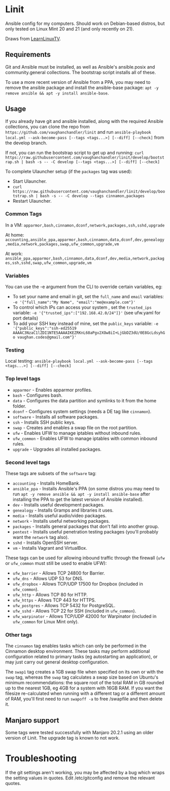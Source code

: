 # Linit

Ansible config for my computers. Should work on Debian-based distros, but only tested on Linux Mint 20 and 21 (and only recently on 21).

Draws from [LearnLinuxTV](https://github.com/LearnLinuxTV/personal_ansible_desktop_configs).

## Requirements

Git and Ansible must be installed, as well as Ansible's ansible.posix and community.general collections. The bootstrap script installs all of these.

To use a more recent version of Ansible from a PPA, you may need to remove the ansible package and install the ansible-base package: `apt -y remove ansible && apt -y install ansible-base`.

## Usage

If you already have git and ansible installed, along with the required Ansible collections, you can clone the repo from `https://github.com/vaughanchandler/linit` and run `ansible-playbook local.yml --ask-become-pass [--tags <tags...>] [--diff] [--check]` from the develop branch.

If not, you can run the bootstrap script to get up and running: `curl https://raw.githubusercontent.com/vaughanchandler/linit/develop/bootstrap.sh | bash -s -- -C develop [--tags <tags...>] [--diff] [--check]`

To complete Ulauncher setup (if the `packages` tag was used):

* Start Ulauncher.
* `curl https://raw.githubusercontent.com/vaughanchandler/linit/develop/bootstrap.sh | bash -s -- -C develop --tags cinnamon,packages`
* Restart Ulauncher.

### Common Tags

In a VM: `apparmor,bash,cinnamon,dconf,network,packages,ssh,sshd,upgrade`

At home: `accounting,ansible_ppa,apparmor,bash,cinnamon,data,dconf,dev,genealogy,media,network,packages,swap,ufw_common,upgrade,vm`

At work: `ansible_ppa,apparmor,bash,cinnamon,data,dconf,dev,media,network,packages,ssh,sshd,swap,ufw_common,upgrade,vm`

### Variables

You can use the -e argument from the CLI to override certain variables, eg:

* To set your name and email in git, set the `full_name` and `email` variables: `-e '{"full_name":"My Name", "email":"me@example.com"}'`
* To control which IPs can access your system , set the `trusted_ips` variable: `-e '{"trusted_ips":["192.168.42.0/24"]}'` (see ufw.yaml for port details)
* To add your SSH key instead of mine, set the `public_keys` variable: `-e '{"public_keys":"ssh-ed25519 AAAAC3NzaC1lZDI1NTE5AAAAIKEZRKnL68aPgv2XOw8iI+LjGbDZ3dU/0E8GcLdsyhGo vaughan.codes@gmail.com"}'`

### Testing

Local testing: `ansible-playbook local.yml --ask-become-pass [--tags <tags...>] [--diff] [--check]`

### Top level tags

* `apparmor` - Enables apparmor profiles.
* `bash` - Configures bash.
* `data` - Configures the data partition and symlinks to it from the home folder.
* `dconf` - Configures system settings (needs a DE tag like `cinnamon`).
* `software` - Installs all software packages.
* `ssh` - Installs SSH public keys.
* `swap` - Creates and enables a swap file on the root partition.
* `ufw` - Enables UFW to manage iptables without inbound rules.
* `ufw_common` - Enables UFW to manage iptables with common inbound rules.
* `upgrade` - Upgrades all installed packages.

### Second level tags

These tags are subsets of the `software` tag:

* `accounting` - Installs HomeBank.
* `ansible_ppa` - Installs Ansible's PPA (on some distros you may need to run `apt -y remove ansible && apt -y install ansible-base` after installing the PPA to get the latest version of Ansible installed).
* `dev` - Installs useful development packages.
* `genealogy` - Installs Gramps and libraries it uses.
* `media` - Installs useful audio/video packages.
* `network` - Installs useful networking packages.
* `packages` - Installs general packages that don't fall into another group.
* `pentest` - Installs useful penetration testing packages (you'll probably want the `network` tag also).
* `sshd` - Installs OpenSSH server.
* `vm` - Installs Vagrant and VirtualBox.

These tags can be used for allowing inbound traffic through the firewall (`ufw` or `ufw_common` must still be used to enable UFW):

* `ufw_barrier` - Allows TCP 24800 for Barrier.
* `ufw_dns` - Allows UDP 53 for DNS.
* `ufw_dropbox` - Allows TCP/UDP 17500 for Dropbox (included in `ufw_common`).
* `ufw_http` - Allows TCP 80 for HTTP.
* `ufw_https` - Allows TCP 443 for HTTPS.
* `ufw_postgres` - Allows TCP 5432 for PostgreSQL.
* `ufw_sshd` - Allows TCP 22 for SSH (included in `ufw_common`).
* `ufw_warpinator` - Allows TCP/UDP 42000 for Warpinator (included in `ufw_common` for Linux Mint only).

### Other tags

The `cinnamon` tag enables tasks which can only be performed in the Cinnamon desktop environment. These tasks may perform additional configuration related to primary tasks (eg autostarting an application), or may just carry out general desktop configuration.

The `swap1` tag creates a 1GB swap file when specified on its own or with the `swap` tag, whereas the `swap` tag calculates a swap size based on Ubuntu's minimum recommendations: the square root of the total RAM in GB rounded up to the nearest 1GB, eg 4GB for a system with 16GB RAM. If you want the filesize re-calculated when running with a different tag or a different amount of RAM, you'll first need to run `swapoff -a` to free /swapfile and then delete it.

## Manjaro support

Some tags were tested successfully with Manjaro 20.2.1 using an older version of Linit. The upgrade tag is known to not work.

# Troubleshooting

If the git settings aren't working, you may be affected by a bug which wraps the setting values in quotes. Edit /etc/gitconfig and remove the relevant quotes.

